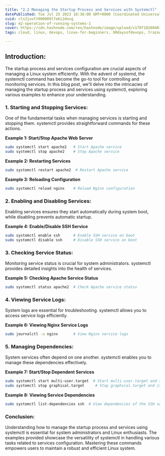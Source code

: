 ```yaml
---
title: "2.2 Managing the Startup Process and Services with Systemctl"
datePublished: Tue Jul 25 2023 18:30:00 GMT+0000 (Coordinated Universal Time)
cuid: cls2juvtt000009lfe6i2dovg
slug: m2-operation-of-running-systems-1
cover: https://cdn.hashnode.com/res/hashnode/image/upload/v1707102804010/a8f73b83-f928-4d5d-ae62-95782969ed44.png
tags: cloud, linux, devops, linux-for-beginners, 90daysofdevops, trainwithshubham

---
```


## Introduction:

The startup process and services configuration are crucial aspects of managing a Linux system efficiently. With the advent of systemd, the systemctl command has become the go-to tool for controlling and monitoring services. In this blog post, we'll delve into the intricacies of managing the startup process and services using systemctl, exploring various examples to enhance your understanding.

### 1\. Starting and Stopping Services:

One of the fundamental tasks when managing services is starting and stopping them. systemctl provides straightforward commands for these actions.

**Example 1: Start/Stop Apache Web Server**

```bash
sudo systemctl start apache2   # Start Apache service
sudo systemctl stop apache2    # Stop Apache service
```

**Example 2: Restarting Services**

```bash
sudo systemctl restart apache2  # Restart Apache service
```

**Example 3: Reloading Configuration**

```bash
sudo systemctl reload nginx    # Reload Nginx configuration
```

### 2\. Enabling and Disabling Services:

Enabling services ensures they start automatically during system boot, while disabling prevents automatic startup.

**Example 4: Enable/Disable SSH Service**

```bash
sudo systemctl enable ssh      # Enable SSH service on boot
sudo systemctl disable ssh     # Disable SSH service on boot
```

### 3\. Checking Service Status:

Monitoring service status is crucial for system administrators. systemctl provides detailed insights into the health of services.

**Example 5: Checking Apache Service Status**

```bash
sudo systemctl status apache2  # Check Apache service status
```

### 4\. Viewing Service Logs:

System logs are essential for troubleshooting. systemctl allows you to access service logs efficiently.

**Example 6: Viewing Nginx Service Logs**

```bash
sudo journalctl -u nginx       # View Nginx service logs
```

### 5\. Managing Dependencies:

System services often depend on one another. systemctl enables you to manage these dependencies effectively.

**Example 7: Start/Stop Dependent Services**

```bash
sudo systemctl start multi-user.target  # Start multi-user.target and its dependencies
sudo systemctl stop graphical.target     # Stop graphical.target and its dependencies
```

**Example 8: Viewing Service Dependencies**

```bash
sudo systemctl list-dependencies ssh  # View dependencies of the SSH service
```

### Conclusion:

Understanding how to manage the startup process and services using systemctl is essential for system administrators and Linux enthusiasts. The examples provided showcase the versatility of systemctl in handling various tasks related to services configuration. Mastering these commands empowers users to maintain a robust and efficient Linux system.